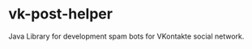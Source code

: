 vk-post-helper
==============

Java Library for development spam bots for VKontakte social network.
